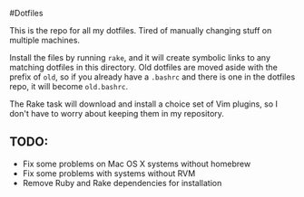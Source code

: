 #Dotfiles

This is the repo for all my dotfiles. Tired of manually changing stuff
on multiple machines.

Install the files by running `rake`, and it will create
symbolic links to any matching dotfiles in this directory. Old dotfiles
are moved aside with the prefix of `old`, so if you already have a
`.bashrc` and there is one in the dotfiles repo, it will become
`old.bashrc`.

The Rake task will download and install a choice set of Vim plugins, so
I don't have to worry about keeping them in my repository.


## TODO:
* Fix some problems on Mac OS X systems without homebrew
* Fix some problems with systems without RVM
* Remove Ruby and Rake dependencies for installation
